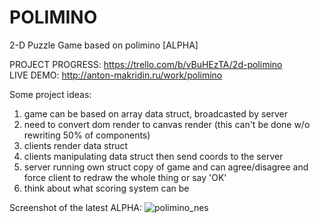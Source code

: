 # POLIMINO
2-D Puzzle Game based on polimino [ALPHA]

PROJECT PROGRESS: https://trello.com/b/vBuHEzTA/2d-polimino<br/>
LIVE DEMO: http://anton-makridin.ru/work/polimino

Some project ideas:

1. game can be based on array data struct, broadcasted by server
2. need to convert dom render to canvas render (this can't be done w/o rewriting 50% of components)
3. clients render data struct
4. clients manipulating data struct then send coords to the server
5. server running own struct copy of game and can agree/disagree and force client to redraw the whole thing or say 'OK'
6. think about what scoring system can be

Screenshot of the latest ALPHA:
![polimino_nes](https://user-images.githubusercontent.com/8376353/31659927-63054b26-b33e-11e7-9bb3-6397fb78ee58.jpg)
